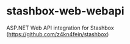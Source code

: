 # stashbox-web-webapi
ASP.NET Web API integration for Stashbox (https://github.com/z4kn4fein/stashbox)
